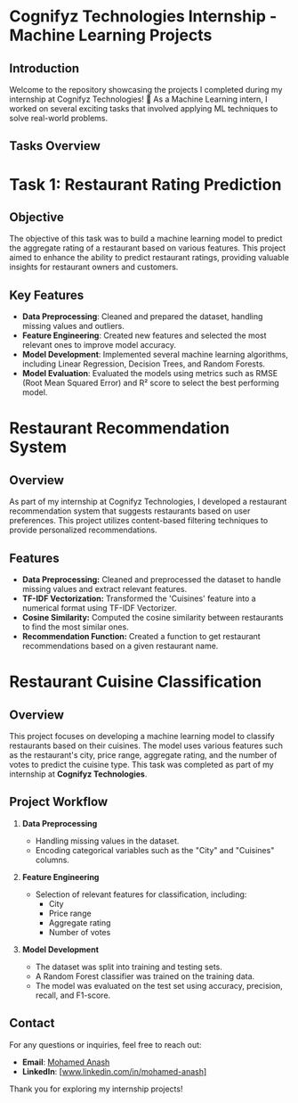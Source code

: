 # Cognifyz Technologies Internship - Machine Learning Projects

## Introduction
Welcome to the repository showcasing the projects I completed during my internship at Cognifyz Technologies! 🚀 As a Machine Learning intern, I worked on several exciting tasks that involved applying ML techniques to solve real-world problems.

## Tasks Overview

# Task 1: Restaurant Rating Prediction

## Objective
The objective of this task was to build a machine learning model to predict the aggregate rating of a restaurant based on various features. This project aimed to enhance the ability to predict restaurant ratings, providing valuable insights for restaurant owners and customers.

## Key Features
- **Data Preprocessing**: Cleaned and prepared the dataset, handling missing values and outliers.
- **Feature Engineering**: Created new features and selected the most relevant ones to improve model accuracy.
- **Model Development**: Implemented several machine learning algorithms, including Linear Regression, Decision Trees, and Random Forests.
- **Model Evaluation**: Evaluated the models using metrics such as RMSE (Root Mean Squared Error) and R² score to select the best performing model.

# Restaurant Recommendation System

## Overview

As part of my internship at Cognifyz Technologies, I developed a restaurant recommendation system that suggests restaurants based on user preferences. This project utilizes content-based filtering techniques to provide personalized recommendations.

## Features

- **Data Preprocessing:** Cleaned and preprocessed the dataset to handle missing values and extract relevant features.
- **TF-IDF Vectorization:** Transformed the 'Cuisines' feature into a numerical format using TF-IDF Vectorizer.
- **Cosine Similarity:** Computed the cosine similarity between restaurants to find the most similar ones.
- **Recommendation Function:** Created a function to get restaurant recommendations based on a given restaurant name.

# Restaurant Cuisine Classification

## Overview
This project focuses on developing a machine learning model to classify restaurants based on their cuisines. The model uses various features such as the restaurant's city, price range, aggregate rating, and the number of votes to predict the cuisine type. This task was completed as part of my internship at **Cognifyz Technologies**.

## Project Workflow
1. **Data Preprocessing**
   - Handling missing values in the dataset.
   - Encoding categorical variables such as the "City" and "Cuisines" columns.
   
2. **Feature Engineering**
   - Selection of relevant features for classification, including:
     - City
     - Price range
     - Aggregate rating
     - Number of votes
   
3. **Model Development**
   - The dataset was split into training and testing sets.
   - A Random Forest classifier was trained on the training data.
   - The model was evaluated on the test set using accuracy, precision, recall, and F1-score.

## Contact
For any questions or inquiries, feel free to reach out:

- **Email**: [Mohamed Anash](mailto:mohamedanash0404@gmail.com)
- **LinkedIn**: [www.linkedin.com/in/mohamed-anash]

Thank you for exploring my internship projects!

